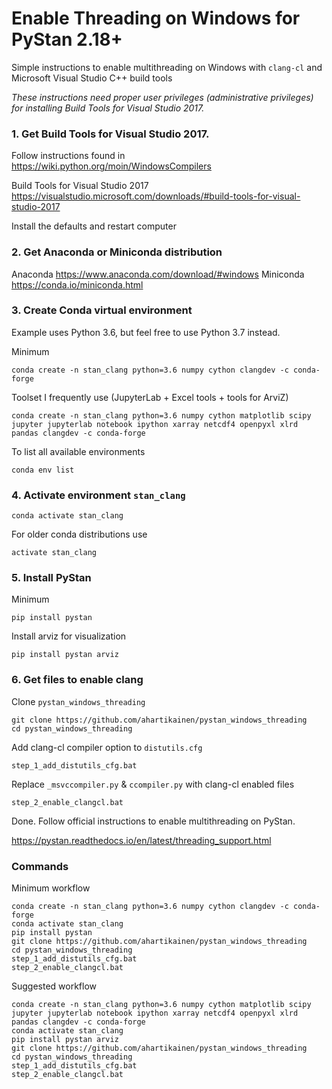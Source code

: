# Enable Threading on Windows for PyStan 2.18+

Simple instructions to enable multithreading on Windows with `clang-cl` and Microsoft Visual Studio C++ build tools 

*These instructions need proper user privileges (administrative privileges) for installing Build Tools for Visual Studio 2017.*

### 1. Get Build Tools for Visual Studio 2017.

Follow instructions found in https://wiki.python.org/moin/WindowsCompilers

Build Tools for Visual Studio 2017 https://visualstudio.microsoft.com/downloads/#build-tools-for-visual-studio-2017

Install the defaults and restart computer

### 2. Get Anaconda or Miniconda distribution

Anaconda https://www.anaconda.com/download/#windows
Miniconda https://conda.io/miniconda.html

### 3. Create Conda virtual environment

Example uses Python 3.6, but feel free to use Python 3.7 instead. 

Minimum

    conda create -n stan_clang python=3.6 numpy cython clangdev -c conda-forge

Toolset I frequently use (JupyterLab + Excel tools + tools for ArviZ)

    conda create -n stan_clang python=3.6 numpy cython matplotlib scipy jupyter jupyterlab notebook ipython xarray netcdf4 openpyxl xlrd pandas clangdev -c conda-forge
    
To list all available environments

    conda env list

### 4. Activate environment `stan_clang`

    conda activate stan_clang
    
For older conda distributions use

    activate stan_clang

### 5. Install PyStan
	
Minimum
  
    pip install pystan

Install arviz for visualization

    pip install pystan arviz

### 6. Get files to enable clang

Clone `pystan_windows_threading`

    git clone https://github.com/ahartikainen/pystan_windows_threading
    cd pystan_windows_threading

Add clang-cl compiler option to `distutils.cfg`

    step_1_add_distutils_cfg.bat

Replace `_msvccompiler.py` & `ccompiler.py` with clang-cl enabled files

    step_2_enable_clangcl.bat
	
Done. Follow official instructions to enable multithreading on PyStan.

https://pystan.readthedocs.io/en/latest/threading_support.html

### Commands

Minimum workflow

    conda create -n stan_clang python=3.6 numpy cython clangdev -c conda-forge
    conda activate stan_clang
    pip install pystan
    git clone https://github.com/ahartikainen/pystan_windows_threading
    cd pystan_windows_threading
    step_1_add_distutils_cfg.bat
    step_2_enable_clangcl.bat


Suggested workflow

    conda create -n stan_clang python=3.6 numpy cython matplotlib scipy jupyter jupyterlab notebook ipython xarray netcdf4 openpyxl xlrd pandas clangdev -c conda-forge
    conda activate stan_clang
    pip install pystan arviz
    git clone https://github.com/ahartikainen/pystan_windows_threading
    cd pystan_windows_threading
    step_1_add_distutils_cfg.bat
    step_2_enable_clangcl.bat
